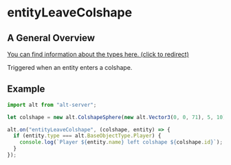 # entityLeaveColshape

## A General Overview

<a href="https://docs.altv.mp/js/api/alt-server.IServerEvent.html#_altmp_altv_types_alt_server_IServerEvent_entityLeaveColshape" target="_blank"> You can find information about the types here. (click to redirect) </a>

Triggered when an entity enters a colshape.

## Example

```js
import alt from "alt-server";

let colshape = new alt.ColshapeSphere(new alt.Vector3(0, 0, 71), 5, 10);

alt.on("entityLeaveColshape", (colshape, entity) => {
  if (entity.type === alt.BaseObjectType.Player) {
    console.log(`Player ${entity.name} left colshape ${colshape.id}`);
  }
});
```
